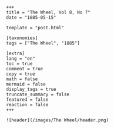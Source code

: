 
    +++
    title = "The Wheel, Vol 8, No 7"
    date = "1885-05-15"

    template = "post.html"

    [taxonomies]
    tags = ["The Wheel", "1885"]

    [extra]
    lang = "en"
    toc = true
    comment = true
    copy = true
    math = false
    mermaid = false
    display_tags = true
    truncate_summary = false
    featured = false
    reaction = false
    +++

    ![header](/images/The Wheel/header.png)

    